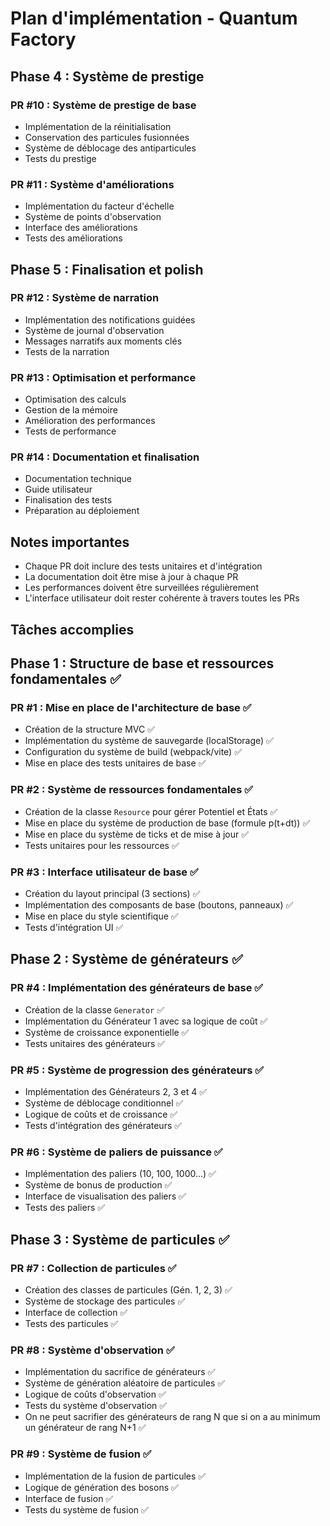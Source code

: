 # Plan d'implémentation - Quantum Factory


## Phase 4 : Système de prestige

### PR #10 : Système de prestige de base
- Implémentation de la réinitialisation
- Conservation des particules fusionnées
- Système de déblocage des antiparticules
- Tests du prestige

### PR #11 : Système d'améliorations
- Implémentation du facteur d'échelle
- Système de points d'observation
- Interface des améliorations
- Tests des améliorations

## Phase 5 : Finalisation et polish

### PR #12 : Système de narration
- Implémentation des notifications guidées
- Système de journal d'observation
- Messages narratifs aux moments clés
- Tests de la narration

### PR #13 : Optimisation et performance
- Optimisation des calculs
- Gestion de la mémoire
- Amélioration des performances
- Tests de performance

### PR #14 : Documentation et finalisation
- Documentation technique
- Guide utilisateur
- Finalisation des tests
- Préparation au déploiement

## Notes importantes
- Chaque PR doit inclure des tests unitaires et d'intégration
- La documentation doit être mise à jour à chaque PR
- Les performances doivent être surveillées régulièrement
- L'interface utilisateur doit rester cohérente à travers toutes les PRs 

## Tâches accomplies

## Phase 1 : Structure de base et ressources fondamentales ✅

### PR #1 : Mise en place de l'architecture de base ✅
- Création de la structure MVC ✅
- Implémentation du système de sauvegarde (localStorage) ✅
- Configuration du système de build (webpack/vite) ✅
- Mise en place des tests unitaires de base ✅ 

### PR #2 : Système de ressources fondamentales ✅
- Création de la classe `Resource` pour gérer Potentiel et États ✅
- Mise en place du système de production de base (formule p(t+dt)) ✅
- Mise en place du système de ticks et de mise à jour ✅
- Tests unitaires pour les ressources ✅

### PR #3 : Interface utilisateur de base ✅
- Création du layout principal (3 sections) ✅
- Implémentation des composants de base (boutons, panneaux) ✅
- Mise en place du style scientifique ✅
- Tests d'intégration UI ✅

## Phase 2 : Système de générateurs ✅

### PR #4 : Implémentation des générateurs de base ✅
- Création de la classe `Generator` ✅
- Implémentation du Générateur 1 avec sa logique de coût ✅
- Système de croissance exponentielle ✅
- Tests unitaires des générateurs ✅

### PR #5 : Système de progression des générateurs ✅
- Implémentation des Générateurs 2, 3 et 4 ✅
- Système de déblocage conditionnel ✅
- Logique de coûts et de croissance ✅
- Tests d'intégration des générateurs ✅

### PR #6 : Système de paliers de puissance ✅
- Implémentation des paliers (10, 100, 1000...) ✅
- Système de bonus de production ✅
- Interface de visualisation des paliers ✅
- Tests des paliers ✅


## Phase 3 : Système de particules ✅

### PR #7 : Collection de particules ✅
- Création des classes de particules (Gén. 1, 2, 3) ✅
- Système de stockage des particules ✅
- Interface de collection ✅
- Tests des particules ✅

### PR #8 : Système d'observation ✅
- Implémentation du sacrifice de générateurs ✅
- Système de génération aléatoire de particules ✅
- Logique de coûts d'observation ✅
- Tests du système d'observation ✅
- On ne peut sacrifier des générateurs de rang N que si on a au minimum un générateur de rang N+1 ✅

### PR #9 : Système de fusion ✅
- Implémentation de la fusion de particules ✅
- Logique de génération des bosons ✅
- Interface de fusion ✅
- Tests du système de fusion ✅